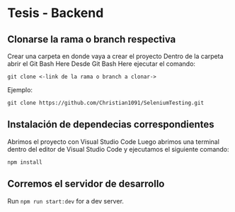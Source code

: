 # Tesis - Backend


## Clonarse la rama o branch respectiva

Crear una carpeta en donde vaya a crear el proyecto
Dentro de la carpeta abrir el Git Bash Here
Desde Git Bash Here ejecutar el comando:
```
git clone <-link de la rama o branch a clonar->
```
Ejemplo:
```
git clone https://github.com/Christian1091/SeleniumTesting.git
```

## Instalación de dependecias correspondientes

Abrimos el proyecto con Visual Studio Code
Luego abrimos una terminal dentro del editor de Visual Studio Code y ejecutamos el siguiente comando:
```
npm install
```

## Corremos el servidor de desarrollo

Run `npm run start:dev` for a dev server.
